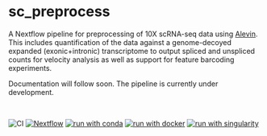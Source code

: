 # sc_preprocess

A Nextflow pipeline for preprocessing of 10X scRNA-seq data using [Alevin](https://salmon.readthedocs.io/en/latest/alevin.html). 
This includes quantification of the data against a genome-decoyed expanded (exonic+intronic) transcriptome to output spliced and unspliced counts for velocity analysis as well as support for feature barcoding experiments.

Documentation will follow soon. The pipeline is currently under development.

<br>

![CI](https://github.com/ATpoint/sc_preprocess/actions/workflows/CI.yml/badge.svg)
[![Nextflow](https://img.shields.io/badge/nextflow%20DSL2-%E2%89%A521.10.6-23aa62.svg?labelColor=000000)](https://www.nextflow.io/)
[![run with conda](http://img.shields.io/badge/run%20with-conda-3EB049?labelColor=000000&logo=anaconda)](https://docs.conda.io/en/latest/)
[![run with docker](https://img.shields.io/badge/run%20with-docker-0db7ed?labelColor=000000&logo=docker)](https://www.docker.com/)
[![run with singularity](https://img.shields.io/badge/run%20with-singularity-1d355c.svg?labelColor=000000)](https://sylabs.io/docs/)

<br>

